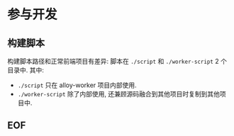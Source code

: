 # 参与开发


## 构建脚本
构建脚本路径和正常前端项目有差异: 脚本在 `./script` 和 `./worker-script` 2 个目录中. 其中:
* `./script` 只在 alloy-worker 项目内部使用.
* `./worker-script` 除了内部使用, 还兼顾源码融合到其他项目时复制到其他项目中.

## EOF
